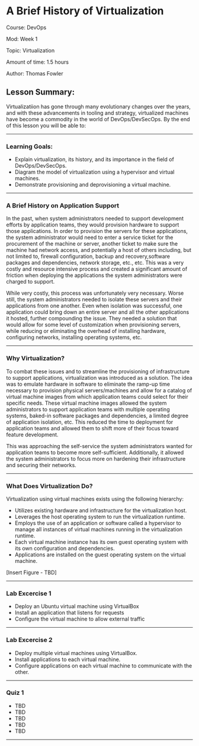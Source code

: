 # **A Brief History of Virtualization**

Course: DevOps

Mod: Week 1

Topic: Virtualization

Amount of time: 1.5 hours

Author: Thomas Fowler

## **Lesson Summary:**

Virtualizatiion has gone through many evolutionary changes
over the years, and with these advancements in tooling and
strategy, virtualized machines have become a commodity in the
world of DevOps/DevSecOps. By the end of this lesson you will
be able to:

------------------------------------------------

### **Learning Goals:**

* Explain virtualization, its history, and its importance in
the field of DevOps/DevSecOps.
* Diagram the model of virtualization using a hypervisor and
virtual machines.
* Demonstrate provisioning and deprovisioning a virtual
machine.

------------------------------------------------

### **A Brief History on Application Support**

In the past, when system administrators needed to support
development efforts by application teams, they
would provision hardware to support those applications. In order
to provision the servers for these applications, the system
administrator would need to enter a service ticket for the
procurement of the machine or server, another ticket to make sure
the machine had network access, and potentially a host of others
including, but not limited to, firewall configuration, backup and
recovery,software packages and dependencies, network storage, etc., etc. This was a very costly and resource intensive process and
created a significant amount of friction when deploying the
applications the system administrators were charged to support.

<!-- [insert figure?] -->

While very costly, this process was unfortunately very necessary.
Worse still, the system administrators needed to isolate these
servers and their applications from one another. Even when isolation was successful, one application could bring down an entire server and
all the other applications it hosted, further compounding the issue.
They needed a solution that would allow for some level of
customization when provisioning servers, while reducing or
eliminating the overhead of installing hardware, configuring
networks, installing operating systems, etc.

------------------------------------------------

### **Why Virtualization?**

To combat these issues and to streamline the provisioning
of infrastructure to support applications, virtualization was
introduced as a solution. The idea was to emulate hardware in
software to eliminate the ramp-up time necessary to provision
physical servers/machines and allow for a catalog of virtual machine
images from which application teams could select for their specific
needs. These virtual machine images allowed the system administrators
to support application teams with multiple operating systems,
baked-in software packages and dependencies, a limited degree of
application isolation, etc. This reduced the time to deployment for
application teams and allowed them to shift more of their focus
toward feature development.

This was approaching the self-service the system administrators
wanted for application teams to become more self-sufficient.
Additionally, it allowed the system administrators to focus more
on hardening their infrastructure and securing their networks.

------------------------------------------------

### **What Does Virtualization Do?**

Virtualization using virtual machines exists using the following
hierarchy:

* Utilizes existing hardware and infrastructure for the
virtualization host.
* Leverages the host operating system to run the virtualization
runtime.
* Employs the use of an application or software called a hypervisor
to manage all instances of virtual machines running in the
virtualization runtime.
* Each virtual machine instance has its own guest operating system
with its own configuration and dependencies.
* Applications are installed on the guest operating system on the
virtual machine.

[Insert Figure - TBD]
<!-- Need figure here -->
<!-- ![The San Juan Mountains are beautiful!](https://mdg.imgix.net/assets/images/san-juan-mountains.jpg?auto=format&fit=clip&q=40&w=1080 "San Juan Mountains") -->

<!-- Just demoing a linked image here -->
<!-- [![An old rock in the desert](https://mdg.imgix.net/assets/images/shiprock.jpg?auto=format&fit=clip&q=40&w=1080 "Shiprock, New Mexico by Beau Rogers")](https://www.flickr.com/photos/beaurogers/31833779864/in/photolist-Qv3rFw-34mt9F-a9Cmfy-5Ha3Zi-9msKdv-o3hgjr-hWpUte-4WMsJ1-KUQ8N-deshUb-vssBD-6CQci6-8AFCiD-zsJWT-nNfsgB-dPDwZJ-bn9JGn-5HtSXY-6CUhAL-a4UTXB-ugPum-KUPSo-fBLNm-6CUmpy-4WMsc9-8a7D3T-83KJev-6CQ2bK-nNusHJ-a78rQH-nw3NvT-7aq2qf-8wwBso-3nNceh-ugSKP-4mh4kh-bbeeqH-a7biME-q3PtTf-brFpgb-cg38zw-bXMZc-nJPELD-f58Lmo-bXMYG-bz8AAi-bxNtNT-bXMYi-bXMY6-bXMYv) -->

------------------------------------------------

### **Lab Excercise 1**

* Deploy an Ubuntu virtual machine using VirtualBox
* Install an application that listens for requests
* Configure the virtual machine to allow external traffic

------------------------------------------------

### **Lab Excercise 2**

* Deploy multiple virtual machines using VirtualBox.
* Install applications to each virtual machine.
* Configure applications on each virtual machine
to communicate with the other.

------------------------------------------------

### **Quiz 1**

* TBD
* TBD
* TBD
* TBD
* TBD

------------------------------------------------
